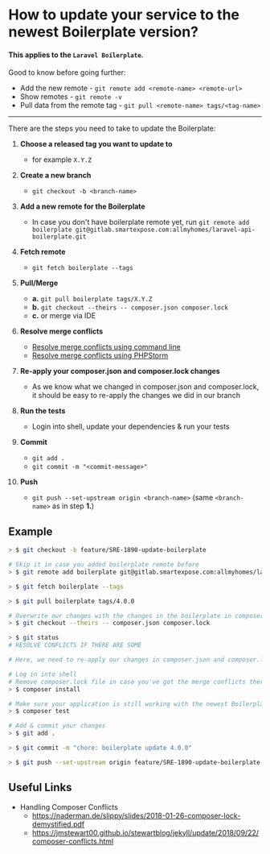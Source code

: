 How to update your service to the newest Boilerplate version?
========

#### This applies to the `Laravel Boilerplate`.

Good to know before going further:

- Add the new remote - `git remote add <remote-name> <remote-url>`
- Show remotes - `git remote -v`
- Pull data from the remote tag - `git pull <remote-name> tags/<tag-name>`

____

There are the steps you need to take to update the Boilerplate:
1. **Choose a released tag you want to update to**
   - for example `X.Y.Z`


2. **Create a new branch**
   - `git checkout -b <branch-name>`
	

3. **Add a new remote for the Boilerplate**
   - In case you don't have boilerplate remote yet, run `git remote add boilerplate git@gitlab.smartexpose.com:allmyhomes/laravel-api-boilerplate.git`


4. **Fetch remote**
   - `git fetch boilerplate --tags`


5. **Pull/Merge**
      - **a.** `git pull boilerplate tags/X.Y.Z`
      - **b.** `git checkout --theirs -- composer.json composer.lock`
      - **c.** or merge via IDE


6. **Resolve merge conflicts**
    - [Resolve merge conflicts using command line](https://help.github.com/en/articles/resolving-a-merge-conflict-using-the-command-line)
    - [Resolve merge conflicts using PHPStorm](https://www.jetbrains.com/help/phpstorm/resolving-conflicts.html)


7. **Re-apply your composer.json and composer.lock changes**
   - As we know what we changed in composer.json and composer.lock, it should be easy to re-apply the changes we did in our branch


8. **Run the tests**
   - Login into shell, update your dependencies  & run your tests


9. **Commit**
   - `git add .`
   - `git commit -m "<commit-message>"`


10. **Push**
    - `git push --set-upstream origin <branch-name>` (same `<branch-name>` as in step **1.**)
	
	
	
## Example

```sh
> $ git checkout -b feature/SRE-1890-update-boilerplate

# Skip it in case you added boilerplate remote before
> $ git remote add boilerplate git@gitlab.smartexpose.com:allmyhomes/laravel-api-boilerplate.git

> $ git fetch boilerplate --tags

> $ git pull boilerplate tags/4.0.0

# Overwrite our changes with the changes in the boilerplate in composer.json and composer.lock
> $ git checkout --theirs -- composer.json composer.lock 

> $ git status
# RESOLVE CONFLICTS IF THERE ARE SOME

# Here, we need to re-apply our changes in composer.json and composer.lock by using any merging tool

# Log in into shell
# Remove composer.lock file in case you've got the merge conflicts there
> $ composer install

# Make sure your application is still working with the newest Boilerplate
> $ composer test

# Add & commit your changes
> $ git add .

> $ git commit -m "chore: boilerplate update 4.0.0"

> $ git push --set-upstream origin feature/SRE-1890-update-boilerplate
```

## Useful Links

- Handling Composer Conflicts
   - <https://naderman.de/slippy/slides/2018-01-26-composer-lock-demystified.pdf>
   - <https://jmstewart00.github.io/stewartblog/jekyll/update/2018/09/22/composer-conflicts.html>
